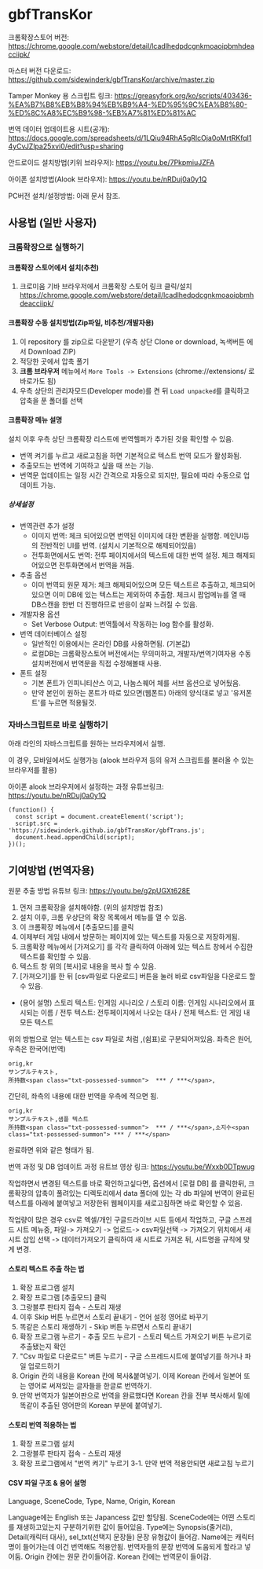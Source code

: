 # gbfTransKor

크롬확장스토어 버전: https://chrome.google.com/webstore/detail/lcadlhedpdcgnkmoaoipbmhdeacciipk/

마스터 버전 다운로드: https://github.com/sidewinderk/gbfTransKor/archive/master.zip

Tamper Monkey 용 스크립트 링크: https://greasyfork.org/ko/scripts/403436-%EA%B7%B8%EB%B8%94%EB%B9%A4-%ED%95%9C%EA%B8%80-%ED%8C%A8%EC%B9%98-%EB%A7%81%ED%81%AC

번역 데이터 업데이트용 시트(공개): https://docs.google.com/spreadsheets/d/1LQiu94RhA5gRlcOja0oMrtRKfql14yCvJZlpa25xvi0/edit?usp=sharing

안드로이드 설치방법(키위 브라우저): https://youtu.be/7PkpmiuJZFA

아이폰 설치방법(Alook 브라우저): https://youtu.be/nRDuj0a0y1Q

PC버전 설치/설정방법: 아래 문서 참조.


## 사용법 (일반 사용자)

### 크롬확장으로 실행하기
#### 크롬확장 스토어에서 설치(추천)
 1. 크로미움 기바 브라우저에서 크롬확장 스토어 링크 클릭/설치 https://chrome.google.com/webstore/detail/lcadlhedpdcgnkmoaoipbmhdeacciipk/

#### 크롬확장 수동 설치방법(Zip파일, 비추천/개발자용)
 1. 이 repository 를 zip으로 다운받기 (우측 상단 Clone or download, 녹색버튼 에서 Download ZIP)
 2. 적당한 곳에서 압축 풀기
 3. **크롬 브라우저** 메뉴에서 `More Tools -> Extensions` (chrome://extensions/ 로 바로가도 됨)
 4. 우측 상단의 관리자모드(Developer mode)를 켠 뒤 `Load unpacked`를 클릭하고 압축을 푼 폴더를 선택

#### 크롬확장 메뉴 설명
설치 이후 우측 상단 크롬확장 리스트에 번역헬퍼가 추가된 것을 확인할 수 있음.

  * 번역 켜기를 누르고 새로고침을 하면 기본적으로 텍스트 번역 모드가 활성화됨. 
  * 추출모드는 번역에 기여하고 싶을 때 쓰는 기능.
  * 번역문 업데이트는 일정 시간 간격으로 자동으로 되지만, 필요에 따라 수동으로 업데이트 가능.

##### 상세설정 #####
  * 번역관련 추가 설정
    * 이미지 번역: 체크 되어있으면 번역된 이미지에 대한 변환을 실행함. 메인UI등의 전반적인 UI를 번역. (설치시 기본적으로 해제되어있음)
    * 전투화면에서도 번역: 전투 페이지에서의 텍스트에 대한 번역 설정. 체크 해제되어있으면 전투화면에서 번역을 꺼둠.
  * 추출 옵션
    * 이미 번역되 원문 제거: 체크 해제되어있으며 모든 텍스트르 추출하고, 체크되어있으면 이미 DB에 있는 텍스트는 제외하여 추출함. 체크시 팝업메뉴를 열 때 DB스캔을 한번 더 진행하므로 반응이 살짜 느려질 수 있음.
  * 개발자용 옵션
    * Set Verbose Output: 번역툴에서 작동하는 log 함수를 활성화.
  * 번역 데이터베이스 설정
    * 일반적인 이용에서는 온라인 DB를 사용하면됨. (기본값)
    * 로컬DB는 크롬확장스토어 버전에서는 무의미하고, 개발자/번역기여자용 수동설치버전에서 번역문을 직접 수정해볼때 사용.
  * 폰트 설정
    * 기본 폰트가 인피니티산스 이고, 나눔스퀘어 체를 서브 옵션으로 넣어뒀음.
    * 만약 본인이 원하는 폰트가 따로 있으면(웹폰트) 아래의 양식대로 넣고 '유저폰트'를 누르면 적용될것.

### 자바스크립트로 바로 실행하기
아래 라인의 자바스크립트를 원하는 브라우저에서 실행.

이 경우, 모바일에서도 실행가능 (alook 브라우저 등의 유저 스크립트를 불러올 수 있는 브라우저를 활용)

아이폰 alook 브라우저에서 설정하는 과정 유튜브링크: https://youtu.be/nRDuj0a0y1Q
~~~
(function() {
  const script = document.createElement('script');
  script.src = 'https://sidewinderk.github.io/gbfTransKor/gbfTrans.js';
  document.head.appendChild(script);
})();
~~~

## 기여방법 (번역자용)

원문 추출 방법 유튜브 링크: https://youtu.be/g2pUGXt628E

 1. 먼저 크롬확장을 설치해야함. (위의 설치방법 참조)
 2. 설치 이후, 크롬 우상단의 확장 목록에서 메뉴를 열 수 있음.
 3. 이 크롬확장 메뉴에서 [추출모드]를 클릭
 5. 이제부터 게임 내에서 방문하는 페이지에 있는 텍스트를 자동으로 저장하게됨.
 6. 크롬확장 메뉴에서 [가져오기] 를 각각 클릭하여 아래에 있는 텍스트 창에서 수집한 텍스트를 확인할 수 있음.
 7. 텍스트 창 위의 [복사]로 내용을 복사 할 수 있음.
 8. [가져오기]를 한 뒤 [csv파일로 다운로드] 버튼을 눌러 바로 csv파일을 다운로드 할 수 있음.
 * (용어 설명) 스토리 텍스트: 인게임 시나리오 / 스토리 이름: 인게임 시나리오에서 표시되는 이름 / 전투 텍스트: 전투페이지에서 나오는 대사 / 전체 텍스트: 인 게임 내 모든 텍스트
 
위의 방법으로 얻는 텍스트는 csv 파일로 처럼 ,(쉼표)로 구분되어져있음. 좌측은 원어,우측은 한국어(번역)

~~~
orig,kr
サンプルテキスト,
所持数<span class="txt-possessed-summon">	*** / ***</span>,
~~~
간단히, 좌측의 내용에 대한 번역을 우측에 적으면 됨. 
~~~
orig,kr
サンプルテキスト,샘플 텍스트
所持数<span class="txt-possessed-summon">	*** / ***</span>,소지수<span class="txt-possessed-summon">	*** / ***</span>
~~~
완료하면 위와 같은 형태가 됨.

번역 과정 및 DB 업데이트 과정 유트브 영상 링크: https://youtu.be/Wxxb0DTpwug

작업하면서 변경된 텍스트를 바로 확인하고싶다면, 옵션에서 [로컬 DB] 를 클릭한뒤, 크롬확장의 압축이 풀려있는 디렉토리에서 data 폴더에 있는 각 db 파일에 번역이 완료된 텍스트를 아래에 붙여넣고 저장한뒤 웹페이지를 새로고침하면 바로 확인할 수 있음.

작업량이 많은 경우 csv로 엑셀/개인 구글드라이브 시트 등에서 작업하고, 구글 스프레드 시트 메뉴중, 파일-> 가져오기 -> 업로드-> csv파일선택 -> 가져오기 위치에서 새 시트 삽입 선택 -> 데이터가져오기 클릭하여 새 시트로 가져온 뒤, 시트명을 규칙에 맞게 변경.

#### 스토리 텍스트 추출 하는 법

1. 확장 프로그램 설치
2. 확장 프로그램 [추출모드] 클릭
3. 그랑블루 판타지 접속 - 스토리 재생
4. 이후 Skip 버튼 누르면서 스토리 끝내기 - 언어 설정 영어로 바꾸기
5. 똑같은 스토리 재생하기 - Skip 버튼 누르면서 스토리 끝내기
6. 확장 프로그램 누르기 - 추출 모드 누르기 - 스토리 텍스트 가져오기 버튼 누르기로 추출됐는지 확인
7. "Csv 파일로 다운로드" 버튼 누르기 - 구글 스프레드시트에 붙여넣기를 하거나 파일 업로드하기
8. Origin 칸의 내용을 Korean 칸에 복사&붙여넣기. 이제 Korean 칸에서 일본어 또는 영어로 써져있는 글자들을 한글로 번역하기.
9. 만약 번역자가 일본어판으로 번역을 완료했다면 Korean 칸을 전부 복사해서 밑에 똑같이 추출된 영어판의 Korean 부분에 붙여넣기.

#### 스토리 번역 적용하는 법
1. 확장 프로그램 설치
2. 그랑블루 판타지 접속 - 스토리 재생
3. 확장 프로그램에서 "번역 켜기" 누르기
3-1. 만약 번역 적용안되면 새로고침 누르기

#### CSV 파일 구조 & 용어 설명
Language, SceneCode, Type, Name, Origin, Korean

Language에는 English 또는 Japancess 값만 할당됨.
SceneCode에는 어떤 스토리를 재생하고있는지 구분하기위한 값이 들어있음.
Type에는 Synopsis(줄거리), Detail(캐릭터 대사), sel_txt(선택지 문장들) 문장 유형값이 들어감.
Name에는 캐릭터 명이 들어가는데 이건 번역해도 적용안됨. 번역자들의 문장 번역에 도움되게 할라고 넣어둠.
Origin 칸에는 원문 칸이들어감.
Korean 칸에는 번역문이 들어감.
